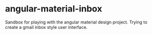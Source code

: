 angular-material-inbox
======================

Sandbox for playing with the angular material design project. Trying to create a gmail inbox style user interface.

